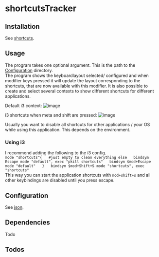 # shortcutsTracker

## Installation
See [shortcuts](./shortcuts/README.md).

## Usage
The program takes one optional argument. This is the path to the [Configuration](#Configuration) directory.  
The program shows the keyboardlayout selected/ configured and when modifier keys pressed it will update the layout corresponding to the shortcuts, that are now available with this modifier.
It is also possible to create and select several contexts to show different shortcuts for different applications.

Default i3 context:
![image](https://github.com/Len101218/shortcutsTracker/assets/105433861/9b4c8700-3fd3-4d95-a5ef-aa40b977ddc8)

i3 shortcuts when meta and shift are pressed:
![image](https://github.com/Len101218/shortcutsTracker/assets/105433861/20dd86c0-ab38-4291-a9db-e9584c09cafd)

Usually you want to disable all shortcuts for other applications / your OS while using this application.
This depends on the environment.

### Using i3
I recommend adding the following to the i3 config.  
`
mode "shortcuts"{  
    #just empty to clean everything else  
    bindsym Escape mode "default", exec "pkill shortcuts"  
    bindsym $mod+Escape mode "default"  
}  
bindsym $mod+Shift+S mode "shortcuts", exec "shortcuts"  
`  
This way you can start the application shortcuts with `mod+shift+s` and all other keybindings are disabled until you press escape.


## Configuration
<a name="Configuration"></a>
See [json](./json/README.md).

## Dependencies
Todo

## Todos
